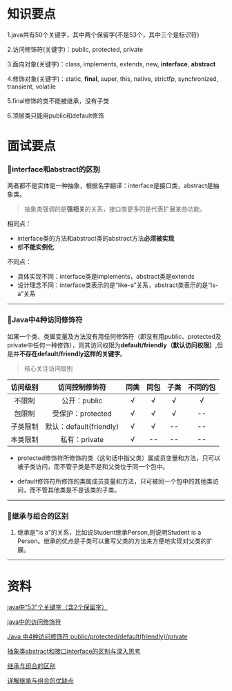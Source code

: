 # 知识要点

1.java共有50个关键字，其中两个保留字(不是53个，其中三个是标识符)

2.访问修饰符(关键字)：public, protected, private

3.面向对象(关键字)：class, implements, extends, new, **interface**, **abstract**

4.修饰对象(关键字)：static, **final**, super, this, native, strictfp, synchronized, transient, volatile

5.final修饰的类不能被继承，没有子类

6.顶层类只能用public和default修饰



# 面试要点

### 📘interface和abstract的区别

两者都不是实体是一种抽象，根据名字翻译：interface是接口类，abstract是抽象类。

> 抽象类强调的是**强相关**的关系，接口类更多的是代表扩展某些功能。

相同点：

* interface类的方法和abstract类的abstract方法**必须被实现**
* 都**不能实例化**


不同点：

* 具体实现不同：interface类是implements，abstract类是extends
* 设计理念不同：interface类表示的是“like-a”关系，abstract类表示的是“is-a”关系


------



### 📘Java中4种访问修饰符

如果一个类、类属变量及方法没有用任何修饰符（即没有用public、protected及private中任何一种修饰），则其访问权限为**default/friendly（默认访问权限）**,但是并**不存在default/friendly这样的关键字**。

> 核心关注访问级别

| **访问级别** |       访问控制修饰符        |  同类  |  同包  |  子类  | 不同的包 |
| :------: | :------------------: | :--: | :--: | :--: | :--: |
|   不限制    |      公开：public       |  √   |  √   |  √   |  √   |
|   包限制    |    受保护：protected     |  √   |  √   |  √   |  --  |
|   子类限制   | 默认：default(friendly) |  √   |  √   |  --  |  --  |
|   本类限制   |      私有：private      |  √   |  --  |  --  |  --  |

* protected修饰符所修饰的类（这句话中指父类）属成员变量和方法，只可以被子类访问，而不管子类是不是和父类位于同一个包中。

* default修饰符所修饰的类属成员变量和方法，只可被同一个包中的其他类访问，而不管其他类是不是该类的子类。

------



### 📘继承与组合的区别

1. 继承是"is a"的关系，比如说Student继承Person,则说明Student is a Person。继承的优点是子类可以重写父类的方法来方便地实现对父类的扩展。



------



# 资料

[java中“53”个关键字（含2个保留字）](http://blog.csdn.net/u012506661/article/details/52756452)

[java中的访问修饰符](https://www.cnblogs.com/tjudzj/p/4443066.html)

[Java 中4种访问修饰符 public/protected/default(friendly)/private](http://blog.csdn.net/mingjie1212/article/details/50539188)

[抽象类abstract和接口interface的区别与深入思考](http://blog.csdn.net/wujiaxian/article/details/39991395)

[继承与组合的区别](http://blog.csdn.net/gvinaxu/article/details/51731202)

[详解继承与组合的优缺点](http://blog.csdn.net/calllmq/article/details/7399824)

